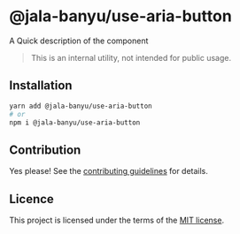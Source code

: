 # @jala-banyu/use-aria-button

A Quick description of the component

> This is an internal utility, not intended for public usage.

## Installation

```sh
yarn add @jala-banyu/use-aria-button
# or
npm i @jala-banyu/use-aria-button
```

## Contribution

Yes please! See the
[contributing guidelines](https://github.com/Atnic/banyu/blob/master/CONTRIBUTING.md)
for details.

## Licence

This project is licensed under the terms of the
[MIT license](https://github.com/Atnic/banyu/blob/master/LICENSE).
